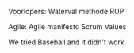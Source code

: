 Voorlopers:
Waterval methode
RUP

Agile:
Agile manifesto
Scrum Values




We tried Baseball and it didn't work